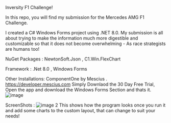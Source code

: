 Inversity F1 Challenge!

In this repo, you will find my submission for the Mercedes AMG F1 Challenge.

I created a C# Windows Forms project using .NET 8.0. 
My submission is all about trying to make the information much more digestible 
and customizable so that it does not become overwhelming - As race strategists are humans too!

NuGet Packages :
NewtonSoft.Json ,
C1.Win.FlexChart

Framework :
.Net 8.0 ,
Windows Forms

Other Installations:
ComponentOne by Mescius .
https://developer.mescius.com Simply Downlaod the 30 Day Free Trial,
Open the app and download the Windows Forms Section and thats it.
![image](https://github.com/A0J6H/InversityChallengeF1FinalTake/assets/84044066/e1af9083-006c-4d2a-b718-a0a3cfeb44d7)

ScreenShots :
![image 2](https://github.com/A0J6H/InversityChallengeF1FinalTake/assets/84044066/91d25b09-291b-4e01-a668-caac8d247722)
This shows how the program looks once you run it and add some charts to the custom layout, that can change to suit your needs!

